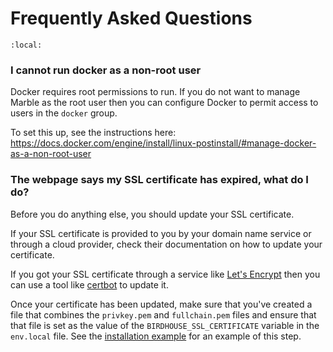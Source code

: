 # Frequently Asked Questions

```{contents}
:local:
```

### I cannot run docker as a non-root user

Docker requires root permissions to run. If you do not want to manage Marble as the root user then you can configure
Docker to permit access to users in the `docker` group.

To set this up, see the instructions here:
https://docs.docker.com/engine/install/linux-postinstall/#manage-docker-as-a-non-root-user

### The webpage says my SSL certificate has expired, what do I do?

Before you do anything else, you should update your SSL certificate.

If your SSL certificate is provided to you by your domain name service or through a cloud provider, check their
documentation on how to update your certificate.

If you got your SSL certificate through a service like [Let's Encrypt](https://letsencrypt.org/) then you can use a tool like
[certbot](https://certbot.eff.org/) to update it.

Once your certificate has been updated, make sure that you've created a file that combines the
`privkey.pem` and `fullchain.pem` files and ensure that that file is set as the value of the
`BIRDHOUSE_SSL_CERTIFICATE` variable in the `env.local` file. See the [installation example](example-installation-steps)
for an example of this step.
